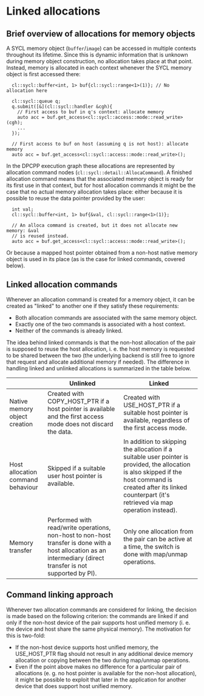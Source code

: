 # Linked allocations

## Brief overview of allocations for memory objects

A SYCL memory object (`buffer`/`image`) can be accessed in multiple contexts
throughout its lifetime. Since this is dynamic information that is unknown
during memory object construction, no allocation takes place at that point.
Instead, memory is allocated in each context whenever the SYCL memory object
is first accessed there:

```
  cl::sycl::buffer<int, 1> buf{cl::sycl::range<1>(1)}; // No allocation here

  cl::sycl::queue q;
  q.submit([&](cl::sycl::handler &cgh){
    // First access to buf in q's context: allocate memory
    auto acc = buf.get_access<cl::sycl::access::mode::read_write>(cgh);
	...
  });

  // First access to buf on host (assuming q is not host): allocate memory
  auto acc = buf.get_access<cl::sycl::access::mode::read_write>();
```

In the DPCPP execution graph these allocations are represented by allocation
command nodes (`cl::sycl::detail::AllocaCommand`). A finished allocation
command means that the associated memory object is ready for its first use in
that context, but for host allocation commands it might be the case that no
actual memory allocation takes place: either because it is possible to reuse the
data pointer provided by the user:

```
  int val;
  cl::sycl::buffer<int, 1> buf{&val, cl::sycl::range<1>(1)};

  // An alloca command is created, but it does not allocate new memory: &val
  // is reused instead.
  auto acc = buf.get_access<cl::sycl::access::mode::read_write>();
```

Or because a mapped host pointer obtained from a non-host native memory object
is used in its place (as is the case for linked commands, covered below).

## Linked allocation commands

Whenever an allocation command is created for a memory object, it can be created
as "linked" to another one if they satisfy these requirements:
- Both allocation commands are associated with the same memory object.
- Exactly one of the two commands is associated with a host context.
- Neither of the commands is already linked.

The idea behind linked commands is that the non-host allocation of the pair is
supposed to reuse the host allocation, i. e. the host memory is requested to be
shared between the two (the underlying backend is still free to ignore that
request and allocate additional memory if needed). The difference in handling
linked and unlinked allocations is summarized in the table below.

|   | Unlinked | Linked |
| - | -------- | ------ |
| Native memory object creation | Created with COPY_HOST_PTR if a host pointer is available and the first access mode does not discard the data. | Created with USE_HOST_PTR if a suitable host pointer is available, regardless of the first access mode. |
| Host allocation command behaviour | Skipped if a suitable user host pointer is available. | In addition to skipping the allocation if a suitable user pointer is provided, the allocation is also skipped if the host command is created after its linked counterpart (it's retrieved via map operation instead). |
| Memory transfer | Performed with read/write operations, non-host to non-host transfer is done with a host allocation as an intermediary (direct transfer is not supported by PI). | Only one allocation from the pair can be active at a time, the switch is done with map/unmap operations. |

## Command linking approach

Whenever two allocation commands are considered for linking, the decision is
made based on the following criterion: the commands are linked if and only if
the non-host device of the pair supports host unified memory (i. e. the device
and host share the same physical memory). The motivation for this is two-fold:
- If the non-host device supports host unified memory, the USE_HOST_PTR flag
should not result in any additional device memory allocation or copying between
the two during map/unmap operations.
- Even if the point above makes no difference for a particular pair of
allocations (e. g. no host pointer is available for the non-host allocation),
it might be possible to exploit that later in the application for another device
that does support host unified memory.
